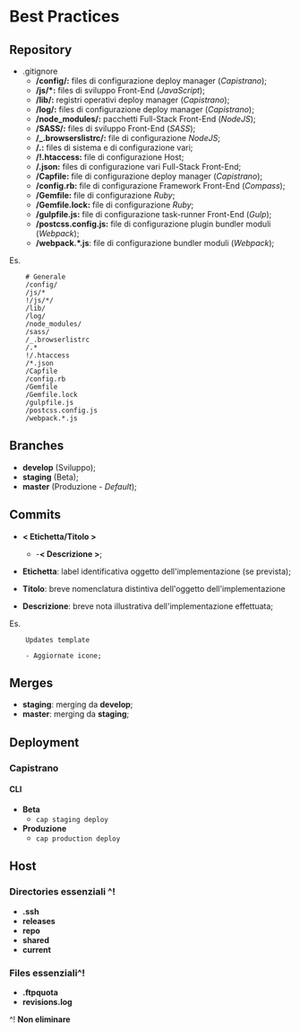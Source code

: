 # Best Practices

## Repository

- .gitignore
    * __/config/:__ files di configurazione deploy manager (_Capistrano_);
    * __/js/*:__ files di sviluppo Front-End (_JavaScript_);
    * __/lib/:__ registri operativi deploy manager (_Capistrano_);
	* __/log/:__ files di configurazione deploy manager (_Capistrano_);
    * __/node_modules/:__ pacchetti Full-Stack Front-End (_NodeJS_);
    * __/SASS/:__ files di sviluppo Front-End (_SASS_);
    * __/\_.browserslistrc/:__ file di configurazione _NodeJS_;
    * __/.:__ files di sistema e di configurazione vari;
    * __/!.htaccess:__ file di configurazione Host;
    * __/.json:__ files di configurazione vari Full-Stack Front-End;
    * __/Capfile:__ file di configurazione deploy manager (_Capistrano_);
    * __/config.rb:__ file di configurazione Framework Front-End (_Compass_);
    * __/Gemfile:__ file di configurazione _Ruby_;
    * __/Gemfile.lock:__ file di configurazione _Ruby_;
	* __/gulpfile.js:__ file di configurazione task-runner Front-End (_Gulp_);
    * __/postcss.config.js:__ file di configurazione plugin bundler moduli (_Webpack_);
	* __/webpack.*.js__: file di configurazione bundler moduli (_Webpack_);


Es.

```
	# Generale
	/config/
    /js/*
    !/js/*/
    /lib/
    /log/
    /node_modules/
    /sass/
    /_.browserlistrc
    /.*
    !/.htaccess
    /*.json
    /Capfile
    /config.rb
    /Gemfile
    /Gemfile.lock
    /gulpfile.js
    /postcss.config.js
    /webpack.*.js
```


## Branches

- __develop__ (Sviluppo);
- __staging__ (Beta);
- __master__ (Produzione - _Default_);


## Commits

- __< Etichetta/Titolo >__
    * -__< Descrizione >__;

- __Etichetta__: label identificativa oggetto dell'implementazione (se prevista);
- __Titolo__: breve nomenclatura distintiva dell'oggetto dell'implementazione
- __Descrizione__: breve nota illustrativa dell'implementazione effettuata;

Es.

```
	Updates template

	- Aggiornate icone;
```


## Merges

- __staging__: merging da __develop__;
- __master__: merging da __staging__;


## Deployment

### Capistrano

#### CLI

- __Beta__
    * ```cap staging deploy```
- __Produzione__
	* ```cap production deploy```


## Host

### Directories essenziali ^!

- __.ssh__
- __releases__
- __repo__
- __shared__
- __current__

### Files essenziali^!

- __.ftpquota__
- __revisions.log__

^! __Non eliminare__